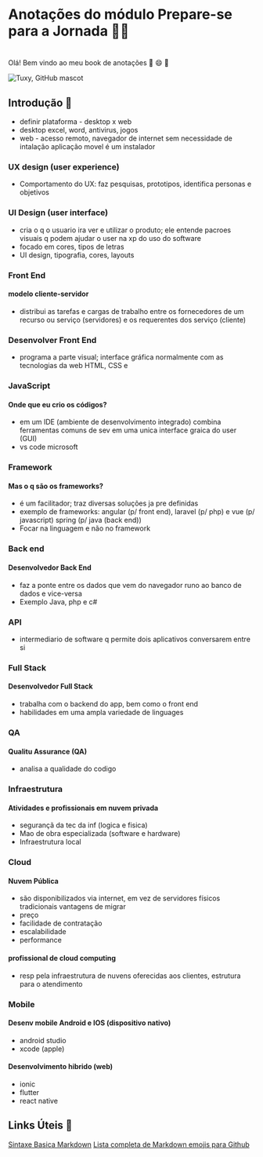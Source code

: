 

# Anotações do módulo Prepare-se para a Jornada :guardsman: <h1>
Olá! Bem vindo ao meu book de anotações :wave: :smile: :blue_book:
 
![Tuxy, GitHub mascot](\workspace\Desafio-Projeto-DIO\dio-desafio-github-primeiro-repositorio\assets\images/GitHub.jpg)

## Introdução :loudspeaker:

* definir plataforma - desktop x web
* desktop excel, word, antivirus, jogos
* web - acesso remoto, navegador de internet sem necessidade de intalação aplicação movel é um instalador

### UX design (user experience)
* Comportamento do UX: faz pesquisas, prototipos, identifica personas e objetivos

### UI Design (user interface)
* cria o q o usuario ira ver e utilizar o produto; ele entende pacroes visuais q podem ajudar o user na xp do uso do software
* focado em cores, tipos de letras
* UI design, tipografia, cores, layouts

### Front End
#### modelo cliente-servidor
* distribui as tarefas e cargas de trabalho entre os fornecedores de um recurso ou serviço (servidores) e os requerentes dos serviço (cliente)

### Desenvolver Front End
* programa a parte visual; interface gráfica normalmente com as tecnologias da web HTML, CSS e 

### JavaScript
#### Onde que eu crio os códigos?
* em um IDE (ambiente de desenvolvimento integrado) combina ferramentas comuns de sev em uma unica interface graica do user (GUI)
* vs code microsoft

### Framework
#### Mas o q são os frameworks?
* é um facilitador; traz diversas soluções ja pre definidas 
* exemplo de frameworks: angular (p/ front end), laravel (p/ php) e vue (p/ javascript) spring (p/ java (back end))
* Focar na linguagem e não no framework

### Back end
#### Desenvolvedor Back End
* faz a ponte entre os dados que vem do navegador runo ao banco de dados e vice-versa
* Exemplo Java, php e c#

### API
* intermediario de software q permite dois aplicativos conversarem entre si

### Full Stack
#### Desenvolvedor Full Stack
* trabalha com o backend do app, bem como o front end
* habilidades em uma ampla variedade de linguages

### QA
#### Qualitu Assurance (QA)
* analisa a qualidade do codigo

### Infraestrutura
#### Atividades e profissionais em nuvem privada
* segurançã da tec da inf (logica e fisica)
* Mao de obra especializada (software e hardware)
* Infraestrutura local

### Cloud
#### Nuvem Pública
* são disponibilizados via internet, em vez de servidores físicos tradicionais vantagens de migrar
* preço
* facilidade de contratação
* escalabilidade
* performance
#### profissional de cloud computing
* resp pela infraestrutura de nuvens oferecidas aos clientes, estrutura para o atendimento

### Mobile
#### Desenv mobile Android e IOS (dispositivo nativo)
* android studio 
* xcode (apple)
#### Desenvolvimento hibrido (web)
* ionic
* flutter
* react native
 
 ## Links Úteis :link:
[Sintaxe Basica Markdown](https://www.markdownguide.org/basic-syntax/)
[Lista completa de Markdown emojis para Github](https://dev.to/nikolab/complete-list-of-github-markdown-emoji-markup-5aia)
